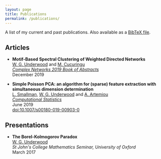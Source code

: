 ```yaml
---
layout: page
title: Publications
permalink: /publications/
---
```


A list of my current and past publications.
Also available as a [BibTeX file](./assets/files/WGUnderwood.bib).

## Articles

- **Motif-Based Spectral Clustering of Weighted Directed Networks** <br>
[W. G. Underwood][wgunderwood] and [M. Cucuringu][mcucuringu] <br>
[*Complex Networks 2019 Book of Abstracts*](https://www.complexnetworks.org/) <br>
December 2019

- **Simple Poisson PCA: an algorithm for (sparse) feature extraction
with simultaneous dimension determination** <br>
[L. Smallman][lsmallman],
[W. G. Underwood][wgunderwood] and
[A. Artemiou][aartemiou] <br>
[*Computational Statistics*](https://link.springer.com/journal/180) <br>
June 2019 <br>
[doi:10.1007/s00180-019-00903-0](https://doi.org/doi:10.1007/s00180-019-00903-0)



## Presentations

- **The Borel-Kolmogorov Paradox** <br>
[W. G. Underwood][wgunderwood] <br>
*St John's College Mathematics Seminar, University of Oxford* <br>
March 2017


[wgunderwood]: /
[mcucuringu]: https://scholar.google.com/citations?user=GFvVRzwAAAAJ&hl=en
[aartemiou]: http://www.google.com/url?q=http%3A%2F%2Fartemioua.com%2F&sa=D&sntz=1&usg=AFQjCNFGen68J9EmhvGCbaFRcl6fqTxuRQ
[lsmallman]: https://scholar.google.co.uk/citations?user=B1A0KykAAAAJ&hl=en
